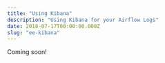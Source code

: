 ```yaml
---
title: "Using Kibana"
description: "Using Kibana for your Airflow Logs"
date: 2018-07-17T00:00:00.000Z
slug: "ee-kibana"
---
```


Coming soon!
